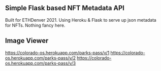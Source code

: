 ## Simple Flask based NFT Metadata API

Built for ETHDenver 2021. Using Heroku & Flask to serve up json metadata for NFTs. Nothing fancy here. 

## Image Viewer  

https://colorado-os.herokuapp.com/parks-pass/v/1
https://colorado-os.herokuapp.com/parks-pass/v/2
https://colorado-os.herokuapp.com/parks-pass/v/3
